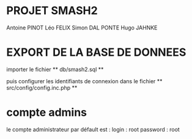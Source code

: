 # PROJET SMASH2

Antoine PINOT
Léo FELIX
Simon DAL PONTE
Hugo JAHNKE

# EXPORT DE LA BASE DE DONNEES
importer le fichier ** db/smash2.sql **

puis configurer les identifiants de connexion dans le fichier ** src/config/config.inc.php **

# compte admins
le compte administrateur par défault est :
login : root
password : root
